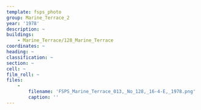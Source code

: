```yaml
---
template: fsps_photo
group: Marine_Terrace_2
year: '1978'
description: ~
buildings:
    - Marine_Terrace/128_Marine_Terrace
coordinates: ~
heading: ~
classification: ~
section: ~
cell: ~
film_roll: ~
files:
    -
        filename: 'FSPS_Marine_Terrace_013,_No_128,_16-4-E,_1978.png'
        caption: ''
---
```

